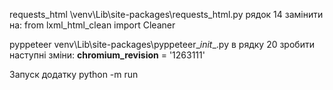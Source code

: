 requests_html 
\venv\Lib\site-packages\requests_html.py
рядок 14 замінити на: 
from lxml_html_clean import Cleaner


pyppeteer
venv\Lib\site-packages\pyppeteer\__init__.py
в рядку 20 зробити наступні зміни:
__chromium_revision__ = '1263111'


Запуск додатку
python -m run